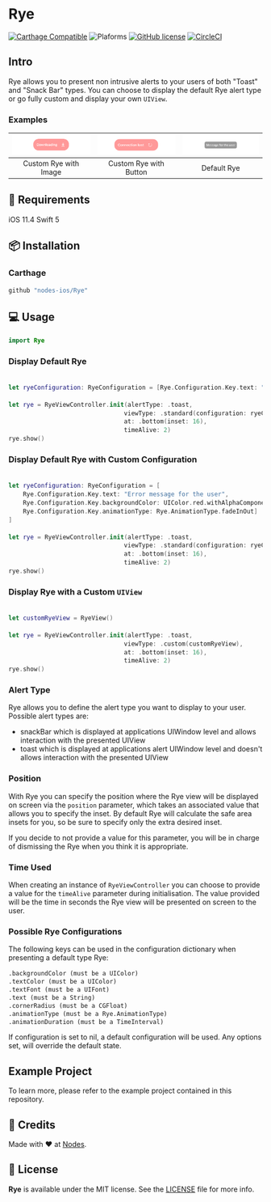 # Rye

[![Carthage Compatible](https://img.shields.io/badge/carthage-compatible-4BC51D.svg?style=flat)](https://github.com/Carthage/Carthage)
![Plaforms](https://img.shields.io/badge/platforms-iOS%20-lightgrey.svg)
[![GitHub license](https://img.shields.io/badge/license-MIT-blue.svg)](https://github.com/nodes-ios/Rye/blob/master/LICENSE)
[![CircleCI](https://circleci.com/gh/nodes-ios/Rye.svg?style=shield)](https://circleci.com/gh/nodes-ios/Rye)

## Intro

Rye allows you to present non intrusive alerts to your users of both "Toast" and "Snack Bar" types.
You can choose to display the default Rye alert type or go fully custom and display your own `UIView`.

### Examples 


| ![](ExampleImages/example1.png) | ![](ExampleImages/example2.png)  | ![](ExampleImages/example3.png)  |
|----------------|---|---|
|      <center>Custom Rye with Image</center>      |  <center>Custom Rye with Button</center>  |  <center>Default Rye</center> |

## 📝 Requirements

iOS 11.4
Swift 5

## 📦 Installation

### Carthage
~~~bash
github "nodes-ios/Rye"
~~~

## 💻 Usage

```swift 
import Rye
```

### Display Default Rye

```swift 

let ryeConfiguration: RyeConfiguration = [Rye.Configuration.Key.text: "Message for the user"]

let rye = RyeViewController.init(alertType: .toast,
                                viewType: .standard(configuration: ryeConfiguration),
                                at: .bottom(inset: 16),
                                timeAlive: 2)
rye.show()

```

### Display Default Rye with Custom Configuration

```swift 

let ryeConfiguration: RyeConfiguration = [
    Rye.Configuration.Key.text: "Error message for the user",
    Rye.Configuration.Key.backgroundColor: UIColor.red.withAlphaComponent(0.4),
    Rye.Configuration.Key.animationType: Rye.AnimationType.fadeInOut]
]

let rye = RyeViewController.init(alertType: .toast,
                                viewType: .standard(configuration: ryeConfiguration),
                                at: .bottom(inset: 16),
                                timeAlive: 2)
rye.show()

```

### Display Rye with a Custom `UIView`

```swift 

let customRyeView = RyeView()

let rye = RyeViewController.init(alertType: .toast,
                                viewType: .custom(customRyeView),
                                at: .bottom(inset: 16),
                                timeAlive: 2)
rye.show()

```

### Alert Type

Rye allows you to define the alert type you want to display to your user. Possible alert types are: 

- snackBar which is displayed at applications UIWindow level and allows interaction with the presented UIView
- toast which is displayed at applications alert UIWindow level and doesn't allows interaction with the presented UIView

###  Position 

With Rye you can specify the position where the Rye view will be displayed on screen via the `position` parameter, which takes an associated value that allows you to specify the inset. 
By default Rye will calculate the safe area insets for you, so be sure to specify only the extra desired inset.

If you decide to not provide a value for this parameter, you will be in charge of dismissing the Rye when you think it is appropriate.

### Time Used 

When creating an instance of  `RyeViewController` you can choose to provide a value for  the `timeAlive` parameter during initialisation. The value provided will be the time in seconds the Rye view will be presented on screen to the user. 

### Possible Rye Configurations

The following keys can be used in the configuration dictionary when presenting a default type Rye:

    .backgroundColor (must be a UIColor)
    .textColor (must be a UIColor)
    .textFont (must be a UIFont)
    .text (must be a String)
    .cornerRadius (must be a CGFloat)
    .animationType (must be a Rye.AnimationType)
    .animationDuration (must be a TimeInterval)

If configuration is set to nil, a default configuration will be used. Any options set, will override the default state.

## Example Project
To learn more, please refer to the example project contained in this repository.

## 👥 Credits
Made with ❤️ at [Nodes](http://nodesagency.com).

## 📄 License
**Rye** is available under the MIT license. See the [LICENSE](https://github.com/nodes-ios/Rye/blob/master/LICENSE) file for more info.
